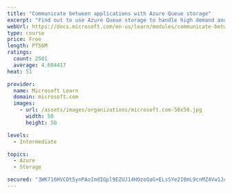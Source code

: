 ```yaml
---
title: "Communicate between applications with Azure Queue storage"
excerpt: "Find out to use Azure Queue storage to handle high demand and improve resilience in your distributed applications."
webUrl: https://docs.microsoft.com/en-us/learn/modules/communicate-between-apps-with-azure-queue-storage/
type: course
price: Free
length: PT56M
ratings:
  count: 2581
  average: 4.604417
heat: 51

provider:
  name: Microsoft Learn
  domain: microsoft.com
  images:
    - url: /assets/images/organizations/microsoft.com-50x50.jpg
      width: 50
      height: 50

levels:
  - Intermediate

topics:
  - Azure
  - Storage

secured: "3WK716HVCOt5ynPAoImdIGpl9EZUJ14HOzoQaG+ELsSYe2I0mL9cnMZ4Vw1J4rdob5oCqnVeKDkgaTFTQAtQ9s22KFuZ1zowZnqF/joy+DpWMLbil7YcwRGfi4lCbde38vIeGzl4UJjb6atoZnQrBdzD1HUdqKpLfIqjjyJw9yAT0xY6tVWD6z5kvXlQeMmz2P8HQVq1dldYDZGJw9LTL3SRDupVOIh4FuhJQxrn7cC0LA9HN2AfSahUKnBC2bk1RYaL5JPjP1gF0EhIkC2fqulHRaf/awlJQh/w4Q4AGjbi7TfmPMSCKJNSAuUFln+JMImEcUGd+iZKL6x1hy47oM0X9PvfLfxWwcuz38eJWSgtmjTUtGcOOuYs4ax46vK3mU3gyBE8mBGfSY+CitbjAa14oLgVLsUHt+4MiZZQZZ0=;M1Gt4ZxCsvIx7ak381kDlA=="
---
```


